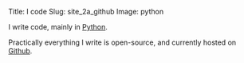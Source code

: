 Title: I code
Slug: site_2a_github
Image: python

I write code, mainly in [Python](http://python.org).

Practically everything I write is open-source,
and currently hosted on [Github](http://github.com/encukou).
